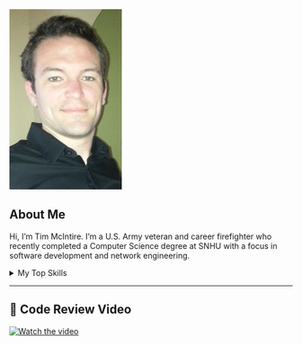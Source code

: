 <picture>
  <source media="(prefers-color-scheme: dark)" srcset="https://raw.githubusercontent.com/tmcintirejr/CS499/main/photos/profile.jpg">
  <source media="(prefers-color-scheme: light)" srcset="https://raw.githubusercontent.com/tmcintirejr/CS499/main/photos/profile.jpg">
  <img alt="Profile photo of Tim McIntire" src="https://raw.githubusercontent.com/tmcintirejr/CS499/main/photos/profile.jpg" width="200">
</picture>

## About Me

Hi, I’m Tim McIntire. I’m a U.S. Army veteran and career firefighter who recently completed a Computer Science degree at SNHU with a focus in software development and network engineering.

<!-- TO DO: Add more details about what you're currently learning -->

<details>
<summary>My Top Skills</summary>

| Rank | Area                  |
|-----:|------------------------|
|    1 | Java Development       |
|    2 | Networking & Security  |
|    3 | GitHub Project Mgmt    |

</details>

---

## 🎥 Code Review Video

[![Watch the video](https://img.youtube.com/vi/6r4VogDAAPQ/0.jpg)](https://youtu.be/6r4VogDAAPQ)
